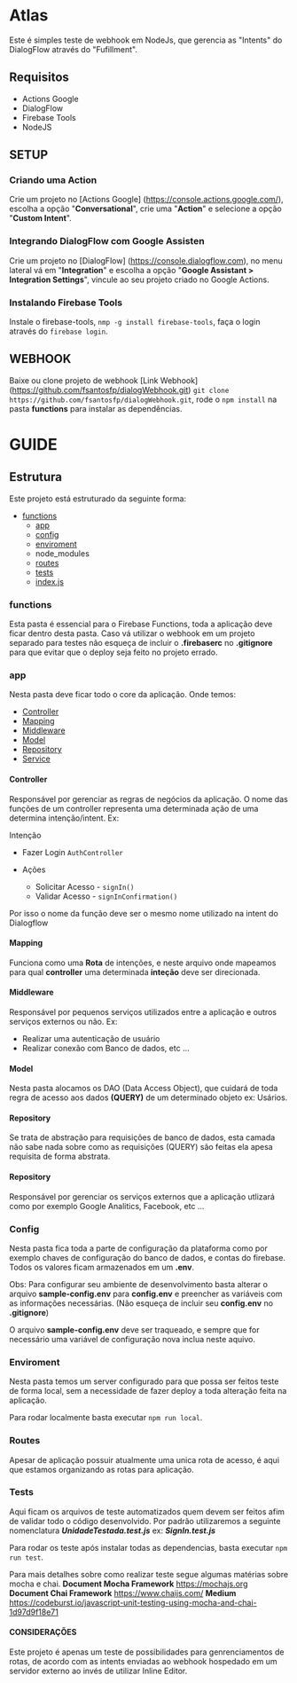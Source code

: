 # Atlas

Este é simples teste de webhook em NodeJs, que gerencia as "Intents" do DialogFlow através do "Fufillment".

## Requisitos

* Actions Google
* DialogFlow
* Firebase Tools
* NodeJS

## SETUP

### Criando uma Action
Crie um projeto no [Actions Google] (https://console.actions.google.com/), escolha a opção "**Conversational**", crie uma "**Action**" e selecione a opção "**Custom Intent**".

### Integrando DialogFlow com Google Assisten
Crie um projeto no [DialogFlow] (https://console.dialogflow.com), no menu lateral vá em "**Integration**" e escolha a opção "**Google Assistant > Integration Settings**", vincule ao seu projeto criado no Google Actions.

### Instalando Firebase Tools
Instale o firebase-tools, `nmp -g install firebase-tools`, faça o login através do `firebase login`.

## WEBHOOK
Baixe ou clone projeto de webhook
[Link Webhook] (https://github.com/fsantosfp/dialogWebhook.git)
`git clone https://github.com/fsantosfp/dialogWebhook.git`,
rode o `npm install` na pasta **functions** para instalar as dependências.

# GUIDE

## Estrutura
Este projeto está estruturado da seguinte forma:
- [functions](#functions)
    - [app](#app)
    - [config](#config)
    - [enviroment](#enviroment)
    - node_modules
    - [routes](#routes)
    - [tests](#tests)
    - [index.js](#index)

### functions
Esta pasta é essencial para o Firebase Functions, toda a aplicação deve ficar dentro desta pasta.
Caso vá utilizar o webhook em um projeto separado para testes não esqueça de incluir o **.firebaserc** no **.gitignore** para que evitar que o deploy seja feito no projeto errado.

### app
Nesta pasta deve ficar todo o core da aplicação. Onde temos:
- [Controller](#controller)
- [Mapping](#mapping)
- [Middleware](#middleware)
- [Model](#model)
- [Repository](#repository)
- [Service](#service)

#### Controller
Responsável por gerenciar as regras de negócios da aplicação.
O nome das funções de um controller representa uma determinada ação de uma determina intenção/intent. Ex:

Intenção
- Fazer Login `AuthController`

- Ações
    - Solicitar Acesso - `signIn()`
    - Validar Acesso - `signInConfirmation()`

Por isso o nome da função deve ser o mesmo nome utilizado na intent do Dialogflow

#### Mapping
Funciona como uma **Rota** de intenções, e neste arquivo onde mapeamos para qual **controller** uma determinada **inteção** deve ser direcionada.


#### Middleware
Responsável por pequenos serviços utilizados entre a aplicação e outros serviços externos ou não.
Ex: 
- Realizar uma autenticação de usuário
- Realizar conexão com Banco de dados, etc ...

#### Model
Nesta pasta alocamos os DAO (Data Access Object), que cuidará de toda regra de acesso aos dados **(QUERY)** de um determinado objeto ex: Usários.

#### Repository
Se trata de abstração para requisições de banco de dados, esta camada não sabe nada sobre como as requisições (QUERY) são feitas ela apesa requisita de forma abstrata.

#### Repository
Responsável por gerenciar os serviços externos que a aplicação utlizará como por exemplo Google Analitics, Facebook, etc ...

### Config
Nesta pasta fica toda a parte de configuração da plataforma como por exemplo chaves de configuração do banco de dados, e contas do firebase. Todos os valores ficam armazenados em um **.env**.

Obs: Para configurar seu ambiente de desenvolvimento basta alterar o arquivo **sample-config.env** para **config.env** e preencher as variáveis com as informações necessárias. (Não esqueça de incluir seu **config.env** no **.gitignore**)

O arquivo **sample-config.env** deve ser traqueado, e sempre que for necessário uma variável de configuração nova inclua neste aquivo. 

### Enviroment
Nesta pasta temos um server configurado para que possa ser feitos teste de forma local, sem a necessidade de fazer deploy a toda alteração feita na aplicação.

Para rodar localmente basta executar `npm run local`.

### Routes
Apesar de aplicação possuir atualmente uma unica rota de acesso, é aqui que estamos organizando as rotas para aplicação.

### Tests
Aqui ficam os arquivos de teste automatizados quem devem ser feitos afim de validar todo o código desenvolvido. Por padrão utilizaremos a seguinte nomenclatura ***UnidadeTestada.test.js*** ex: ***SignIn.test.js***

Para rodar os teste após instalar todas as dependencias, basta executar `npm run test`.

Para mais detalhes sobre como realizar teste segue algumas matérias sobre mocha e chai.
**Document Mocha Framework** https://mochajs.org
**Document Chai Framework** https://www.chaijs.com/
**Medium** https://codeburst.io/javascript-unit-testing-using-mocha-and-chai-1d97d9f18e71

#### CONSIDERAÇÕES
Este projeto é apenas um teste de possibilidades para genrenciamentos de rotas, de acordo com as intents enviadas ao webhook hospedado em um servidor externo ao invés de utilizar Inline Editor.




